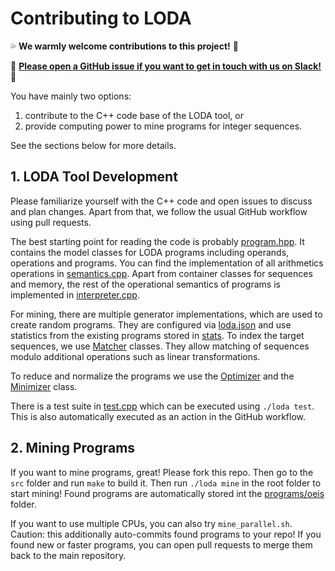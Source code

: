 # Contributing to LODA

:sweat_drops: **We warmly welcome contributions to this project!** :eyes:

:woman: **[Please open a GitHub issue if you want to get in touch with us on Slack!](https://github.com/ckrause/loda/issues)** :man:

You have mainly two options: 

1. contribute to the C++ code base of the LODA tool, or
2. provide computing power to mine programs for integer sequences.

See the sections below for more details.

## 1. LODA Tool Development

Please familiarize yourself with the C++ code and open issues to discuss and plan changes.
Apart from that, we follow the usual GitHub workflow using pull requests. 

The best starting point for reading the code is probably [program.hpp](/src/include/program.hpp). It contains the model classes for LODA programs including operands, operations and programs. You can find the implementation of all arithmetics operations in [semantics.cpp](/src/semantics.cpp). Apart from container classes for sequences and memory, the rest of the operational semantics of programs is implemented in [interpreter.cpp](/src/interpreter.cpp).

For mining, there are multiple generator implementations, which are used to create random programs. They are configured via [loda.json](/loda.json) and use statistics from the existing programs stored in [stats](/stats). To index the target sequences, we use [Matcher](/src/include/matcher.hpp) classes. They allow matching of sequences modulo additional operations such as linear transformations.

To reduce and normalize the programs we use the [Optimizer](/src/include/optimizer.hpp) and the [Minimizer](/src/include/minimizer.hpp) class.

There is a test suite in [test.cpp](/src/test.cpp) which can be executed using `./loda test`. This is also automatically executed as an action in the GitHub workflow.

## 2. Mining Programs

If you want to mine programs, great! Please fork this repo. Then go to the `src` folder and run `make`
to build it. Then run `./loda mine` in the root folder to start mining! Found programs are automatically
stored int the [programs/oeis](/programs/oeis) folder.

If you want to use multiple CPUs, you can also try `mine_parallel.sh`. Caution: this additionally
auto-commits found programs to your repo! If you found new or faster programs, you can open pull
requests to merge them back to the main repository.
